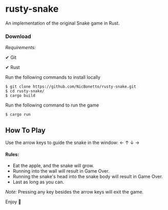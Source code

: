 # rusty-snake
An implementation of the original Snake game in Rust.


### Download
*Requirements:* 

  &#x2714; Git
  
  &#x2714; Rust
  
Run the following commands to install locally
```
$ git clone https://github.com/NicBonetto/rusty-snake.git
$ cd rusty-snake/
$ cargo build
```

Run the following command to run the game
```
$ cargo run
```

## How To Play
Use the arrow keys to guide the snake in the window: ← ↑ ↓ →

#### Rules:
- Eat the apple, and the snake will grow.
- Running into the wall will result in Game Over.
- Running the snake's head into the snake body will result in Game Over.
- Last as long as you can.

*Note:* Pressing any key besides the arrow keys will exit the game.

Enjoy &#128013;	
